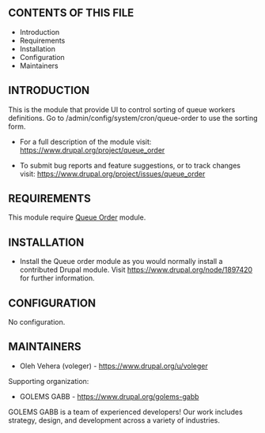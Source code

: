CONTENTS OF THIS FILE
---------------------

 * Introduction
 * Requirements
 * Installation
 * Configuration
 * Maintainers


INTRODUCTION
------------

This is the module that provide UI to control sorting of
queue workers definitions.
Go to /admin/config/system/cron/queue-order to use the sorting form.

 * For a full description of the module visit:
   https://www.drupal.org/project/queue_order

 * To submit bug reports and feature suggestions, or to track changes visit:
   https://www.drupal.org/project/issues/queue_order


REQUIREMENTS
------------

This module require [Queue Order](https://www.drupal.org/project/queue_order)
module.


INSTALLATION
------------

 * Install the Queue order module as you would normally install a
   contributed Drupal module. Visit https://www.drupal.org/node/1897420 for
   further information.


CONFIGURATION
-------------

No configuration.

MAINTAINERS
-----------

 * Oleh Vehera (voleger) - https://www.drupal.org/u/voleger

Supporting organization:

 * GOLEMS GABB - https://www.drupal.org/golems-gabb

GOLEMS GABB is a team of experienced developers! 
Our work includes strategy, design, and development
across a variety of industries.
